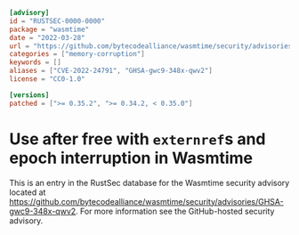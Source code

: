 ```toml
[advisory]
id = "RUSTSEC-0000-0000"
package = "wasmtime"
date = "2022-03-28"
url = "https://github.com/bytecodealliance/wasmtime/security/advisories/GHSA-gwc9-348x-qwv2"
categories = ["memory-corruption"]
keywords = []
aliases = ["CVE-2022-24791", "GHSA-gwc9-348x-qwv2"]
license = "CC0-1.0"

[versions]
patched = [">= 0.35.2", ">= 0.34.2, < 0.35.0"]
```

#  Use after free with `externref`s and epoch interruption in Wasmtime

This is an entry in the RustSec database for the Wasmtime security advisory
located at
https://github.com/bytecodealliance/wasmtime/security/advisories/GHSA-gwc9-348x-qwv2.
For more information see the GitHub-hosted security advisory.
